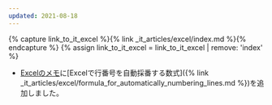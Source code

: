 ```yaml
---
updated: 2021-08-18
---
```

{% capture link_to_it_excel %}{% link _it_articles/excel/index.md %}{% endcapture %}
{% assign link_to_it_excel = link_to_it_excel | remove: 'index' %}

- [Excelのメモ]({{link_to_it_excel}})に[Excelで行番号を自動採番する数式]({% link _it_articles/excel/formula_for_automatically_numbering_lines.md %})を追加しました。
